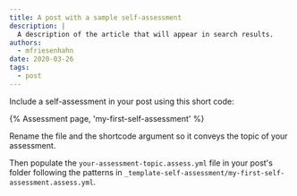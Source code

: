 ```yaml
---
title: A post with a sample self-assessment
description: |
  A description of the article that will appear in search results.
authors:
  - mfriesenhahn
date: 2020-03-26
tags:
  - post
---
```


Include a self-assessment in your post using this short code:

{% Assessment page, 'my-first-self-assessment' %}

Rename the file and the shortcode argument
so it conveys the topic of your assessment.

Then populate the `your-assessment-topic.assess.yml` file in your post's
folder following the patterns in
`_template-self-assessment/my-first-self-assessment.assess.yml`.
